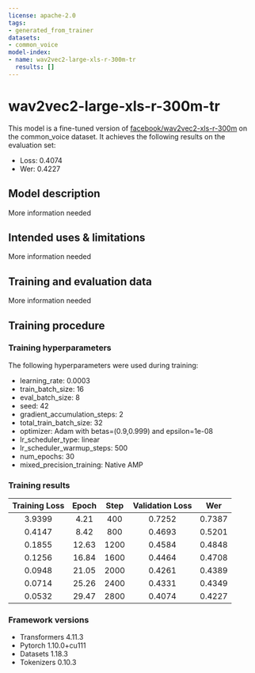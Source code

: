 ```yaml
---
license: apache-2.0
tags:
- generated_from_trainer
datasets:
- common_voice
model-index:
- name: wav2vec2-large-xls-r-300m-tr
  results: []
---
```


<!-- This model card has been generated automatically according to the information the Trainer had access to. You
should probably proofread and complete it, then remove this comment. -->

# wav2vec2-large-xls-r-300m-tr

This model is a fine-tuned version of [facebook/wav2vec2-xls-r-300m](https://huggingface.co/facebook/wav2vec2-xls-r-300m) on the common_voice dataset.
It achieves the following results on the evaluation set:
- Loss: 0.4074
- Wer: 0.4227

## Model description

More information needed

## Intended uses & limitations

More information needed

## Training and evaluation data

More information needed

## Training procedure

### Training hyperparameters

The following hyperparameters were used during training:
- learning_rate: 0.0003
- train_batch_size: 16
- eval_batch_size: 8
- seed: 42
- gradient_accumulation_steps: 2
- total_train_batch_size: 32
- optimizer: Adam with betas=(0.9,0.999) and epsilon=1e-08
- lr_scheduler_type: linear
- lr_scheduler_warmup_steps: 500
- num_epochs: 30
- mixed_precision_training: Native AMP

### Training results

| Training Loss | Epoch | Step | Validation Loss | Wer    |
|:-------------:|:-----:|:----:|:---------------:|:------:|
| 3.9399        | 4.21  | 400  | 0.7252          | 0.7387 |
| 0.4147        | 8.42  | 800  | 0.4693          | 0.5201 |
| 0.1855        | 12.63 | 1200 | 0.4584          | 0.4848 |
| 0.1256        | 16.84 | 1600 | 0.4464          | 0.4708 |
| 0.0948        | 21.05 | 2000 | 0.4261          | 0.4389 |
| 0.0714        | 25.26 | 2400 | 0.4331          | 0.4349 |
| 0.0532        | 29.47 | 2800 | 0.4074          | 0.4227 |


### Framework versions

- Transformers 4.11.3
- Pytorch 1.10.0+cu111
- Datasets 1.18.3
- Tokenizers 0.10.3
